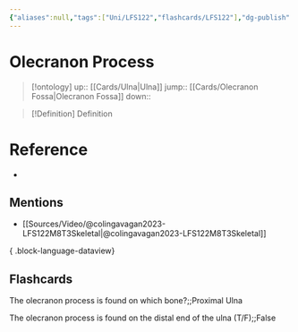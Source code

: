 ```yaml
---
{"aliases":null,"tags":["Uni/LFS122","flashcards/LFS122"],"dg-publish":true,"permalink":"/cards/olecranon-process/","dgPassFrontmatter":true}
---
```


# Olecranon Process

> [!ontology]
> up:: [[Cards/Ulna\|Ulna]]
> jump:: [[Cards/Olecranon Fossa\|Olecranon Fossa]]
> down:: 

> [!Definition] Definition
> 

# Reference
- 

## Mentions
- [[Sources/Video/@colingavagan2023-LFS122M8T3Skeletal\|@colingavagan2023-LFS122M8T3Skeletal]]

{ .block-language-dataview}

## Flashcards

The olecranon process is found on which bone?;;Proximal Ulna
<!--SR:!2023-10-31,8,250-->

The olecranon process is found on the distal end of the ulna (T/F);;False
<!--SR:!2023-10-30,7,250-->